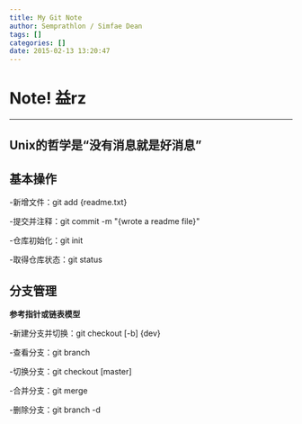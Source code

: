 ```yaml
---
title: My Git Note
author: Semprathlon / Simfae Dean
tags: []
categories: []
date: 2015-02-13 13:20:47
---
```

<h1>Note! 益rz</h1>

<hr />

<h2><a id="user-content-unix的哲学是没有消息就是好消息" class="anchor" href="https://github.com/jnSimpler/git-note/tree/master/XuZongdi#unix%E7%9A%84%E5%93%B2%E5%AD%A6%E6%98%AF%E6%B2%A1%E6%9C%89%E6%B6%88%E6%81%AF%E5%B0%B1%E6%98%AF%E5%A5%BD%E6%B6%88%E6%81%AF"></a>Unix的哲学是“没有消息就是好消息”</h2>
<h2><a id="user-content-基本操作" class="anchor" href="https://github.com/jnSimpler/git-note/tree/master/XuZongdi#%E5%9F%BA%E6%9C%AC%E6%93%8D%E4%BD%9C"></a>基本操作</h2>
-新增文件：git add {readme.txt}

-提交并注释：git commit -m "{wrote a readme file}"

-仓库初始化：git init

-取得仓库状态：git status
<h2><a id="user-content-分支管理" class="anchor" href="https://github.com/jnSimpler/git-note/tree/master/XuZongdi#%E5%88%86%E6%94%AF%E7%AE%A1%E7%90%86"></a>分支管理</h2>
<strong>参考指针或链表模型</strong>

-新建分支并切换：git checkout [-b] {dev}

-查看分支：git branch

-切换分支：git checkout [master]

-合并分支：git merge

-删除分支：git branch -d